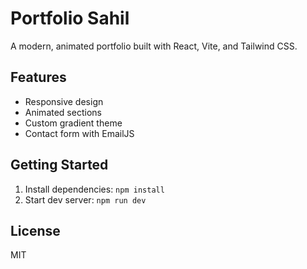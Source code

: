 # Portfolio Sahil

A modern, animated portfolio built with React, Vite, and Tailwind CSS.

## Features
- Responsive design
- Animated sections
- Custom gradient theme
- Contact form with EmailJS

## Getting Started
1. Install dependencies: `npm install`
2. Start dev server: `npm run dev`

## License
MIT
